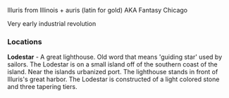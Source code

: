 Illuris from Illinois + auris (latin for gold)
AKA Fantasy Chicago

Very early industrial revolution


### Locations
**Lodestar** - A great lighthouse. Old word that means 'guiding star' used by sailors. The Lodestar is on a small island off of the southern coast of the island. Near the islands urbanized port. The lighthouse stands in front of Illuris's great harbor. The Lodestar is constructed of a light colored stone and three tapering tiers.